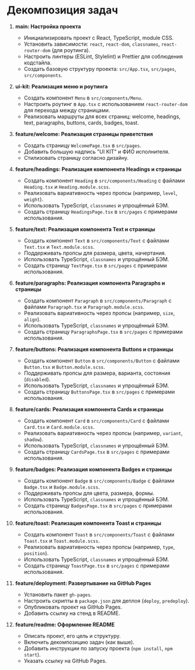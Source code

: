 # Декомпозиция задач

1. **main: Настройка проекта**

   - Инициализировать проект с React, TypeScript, module CSS.
   - Установить зависимости: `react`, `react-dom`, `classnames`, `react-router-dom` (для роутинга).
   - Настроить линтеры (ESLint, Stylelint) и Prettier для соблюдения кодстайла.
   - Создать базовую структуру проекта: `src/App.tsx`, `src/pages`, `src/components`.

2. **ui-kit: Реализация меню и роутинга**

   - Создать компонент `Menu` в `src/components/Menu`.
   - Настроить роутинг в `App.tsx` с использованием `react-router-dom` для перехода между страницами.
   - Реализовать маршруты для всех страниц: welcome, headings, text, paragraphs, buttons, cards, badges, toast.

3. **feature/welcome: Реализация страницы приветствия**

   - Создать страницу `WelcomePage.tsx` в `src/pages`.
   - Добавить большую надпись "UI KIT" и ФИО исполнителя.
   - Стилизовать страницу согласно дизайну.

4. **feature/headings: Реализация компонента Headings и страницы**

   - Создать компонент `Heading` в `src/components/Heading` с файлами `Heading.tsx` и `Heading.module.scss`.
   - Реализовать вариативность через пропсы (например, `level`, `weight`).
   - Использовать TypeScript, `classnames` и упрощённый БЭМ.
   - Создать страницу `HeadingsPage.tsx` в `src/pages` с примерами использования.

5. **feature/text: Реализация компонента Text и страницы**

   - Создать компонент `Text` в `src/components/Text` с файлами `Text.tsx` и `Text.module.scss`.
   - Поддерживать пропсы для размера, цвета, начертания.
   - Использовать TypeScript, `classnames` и упрощённый БЭМ.
   - Создать страницу `TextPage.tsx` в `src/pages` с примерами использования.

6. **feature/paragraphs: Реализация компонента Paragraphs и страницы**

   - Создать компонент `Paragraph` в `src/components/Paragraph` с файлами `Paragraph.tsx` и `Paragraph.module.scss`.
   - Реализовать вариативность через пропсы (например, `size`, `align`).
   - Использовать TypeScript, `classnames` и упрощённый БЭМ.
   - Создать страницу `ParagraphsPage.tsx` в `src/pages` с примерами использования.

7. **feature/buttons: Реализация компонента Buttons и страницы**

   - Создать компонент `Button` в `src/components/Button` с файлами `Button.tsx` и `Button.module.scss`.
   - Поддерживать пропсы для размера, варианта, состояния (`disabled`).
   - Использовать TypeScript, `classnames` и упрощённый БЭМ.
   - Создать страницу `ButtonsPage.tsx` в `src/pages` с примерами использования.

8. **feature/cards: Реализация компонента Cards и страницы**

   - Создать компонент `Card` в `src/components/Card` с файлами `Card.tsx` и `Card.module.scss`.
   - Реализовать вариативность через пропсы (например, `variant`, `shadow`).
   - Использовать TypeScript, `classnames` и упрощённый БЭМ.
   - Создать страницу `CardsPage.tsx` в `src/pages` с примерами использования.

9. **feature/badges: Реализация компонента Badges и страницы**

   - Создать компонент `Badge` в `src/components/Badge` с файлами `Badge.tsx` и `Badge.module.scss`.
   - Поддерживать пропсы для цвета, размера, формы.
   - Использовать TypeScript, `classnames` и упрощённый БЭМ.
   - Создать страницу `BadgesPage.tsx` в `src/pages` с примерами использования.

10. **feature/toast: Реализация компонента Toast и страницы**

    - Создать компонент `Toast` в `src/components/Toast` с файлами `Toast.tsx` и `Toast.module.scss`.
    - Реализовать вариативность через пропсы (например, `type`, `position`).
    - Использовать TypeScript, `classnames` и упрощённый БЭМ.
    - Создать страницу `ToastPage.tsx` в `src/pages` с примерами использования.

11. **feature/deployment: Развертывание на GitHub Pages**

    - Установить пакет `gh-pages`.
    - Настроить скрипты в `package.json` для деплоя (`deploy`, `predeploy`).
    - Опубликовать проект на GitHub Pages.
    - Добавить ссылку на стенд в README.

12. **feature/readme: Оформление README**

    - Описать проект, его цель и структуру.
    - Включить декомпозицию задач (как выше).
    - Добавить инструкции по запуску проекта (`npm install`, `npm start`).
    - Указать ссылку на GitHub Pages.
